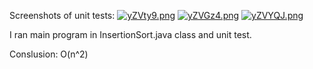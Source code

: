 Screenshots of unit tests:
[![yZVty9.png](https://s3.ax1x.com/2021/02/01/yZVty9.png)](https://imgchr.com/i/yZVty9)
[![yZVGz4.png](https://s3.ax1x.com/2021/02/01/yZVGz4.png)](https://imgchr.com/i/yZVGz4)
[![yZVYQJ.png](https://s3.ax1x.com/2021/02/01/yZVYQJ.png)](https://imgchr.com/i/yZVYQJ)

I ran main program in InsertionSort.java class and unit test.

Conslusion:
O(n^2)
